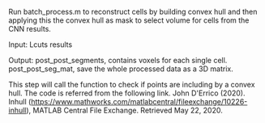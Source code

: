 Run batch_process.m to reconstruct cells by building convex hull and then applying this the convex hull as mask to select volume for cells from the CNN results.

Input: Lcuts results

Output:
post_post_segments, contains voxels for each single cell.
post_post_seg_mat, save the whole processed data as a 3D matrix.

This step will call the function to check if points are including by a convex hull. The code is referred from the following link.
John D'Errico (2020). Inhull (https://www.mathworks.com/matlabcentral/fileexchange/10226-inhull), MATLAB Central File Exchange. Retrieved May 22, 2020.
